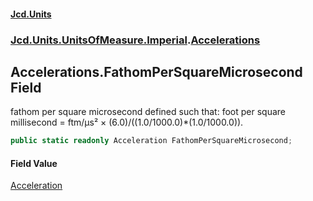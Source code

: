 #### [Jcd.Units](index.md 'index')

### [Jcd.Units.UnitsOfMeasure.Imperial](Jcd.Units.UnitsOfMeasure.Imperial.md 'Jcd.Units.UnitsOfMeasure.Imperial').[Accelerations](Accelerations.md 'Jcd.Units.UnitsOfMeasure.Imperial.Accelerations')

## Accelerations.FathomPerSquareMicrosecond Field

fathom per square microsecond defined such that: foot per square millisecond = ftm/μs² ×
(6.0)/((1.0/1000.0)*(1.0/1000.0)).

```csharp
public static readonly Acceleration FathomPerSquareMicrosecond;
```

#### Field Value

[Acceleration](Acceleration.md 'Jcd.Units.UnitTypes.Acceleration')